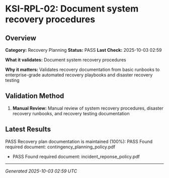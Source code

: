 # KSI-RPL-02: Document system recovery procedures

## Overview

**Category:** Recovery Planning
**Status:** PASS
**Last Check:** 2025-10-03 02:59

**What it validates:** Document system recovery procedures

**Why it matters:** Validates recovery documentation from basic runbooks to enterprise-grade automated recovery playbooks and disaster recovery testing

## Validation Method

1. **Manual Review:** Manual review of system recovery procedures, disaster recovery runbooks, and recovery testing documentation

## Latest Results

PASS Recovery plan documentation is maintained (100%): PASS Found required document: contingency_planning_policy.pdf
- PASS Found required document: incident_reponse_policy.pdf

---
*Generated 2025-10-03 02:59 UTC*